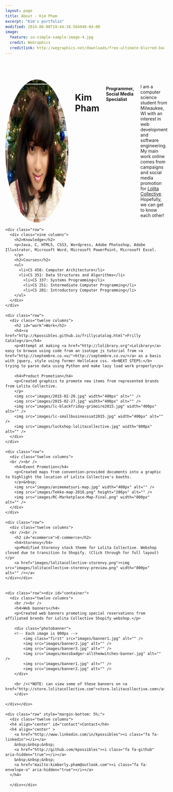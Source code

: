 ```yaml
---
layout: page
title: About - Kim Pham
excerpt: "Kim's portfolio"
modified: 2014-08-08T19:44:38.564948-04:00
image:
  feature: so-simple-sample-image-4.jpg
  credit: WeGraphics
  creditlink: http://wegraphics.net/downloads/free-ultimate-blurred-background-pack/
---
```


<div class="container" id="top">
    <div class="row">
      <div class="two-thirds columns" style="margin-top: 15%">
      	<img src="images/web-profilepic.jpg" width="200px" alt="" style="float: right; border-radius: 50%;"/>
        <h1>Kim Pham</h1>
        <h4>Programmer, Social Media Specialist</h4>
        <p>I am a computer science student from Milwaukee, WI with an interest in web development and software engineering. My main work online comes from campaigns and social media promotion for <a href="http://lolitacollective.com">Lolita Collective</a>. Hopefully, we can get to know each other!
        </p>
      </div>
    </div>

    <div class="row">
      <div class="nine columns">
      	<h2>Knowledge</h2>
        <p>Java, C, HTML5, CSS3, Wordpress, Adobe Photoshop, Adobe Illustrator, Microsoft Word, Microsoft PowerPoint, Microsoft Excel.
        </p>
      	<h2>Courses</h2>
        <ul>
          <li>CS 458: Computer Architecture</li>
          <li>CS 351: Data Structures and Algorithms</li>
        	<li>CS 337: Systems Programming</li>
        	<li>CS 251: Intermediate Computer Programming</li>
        	<li>CS 201: Introductory Computer Programming</li>
        </ul>        
      </div>
    </div>

    <div class="row">
      <div class="twelve columns">
      	<h2 id="work">Work</h2>
        <h4><a href="http://kpossibles.github.io/frillycatalog.html">Frilly Catalog</a></h4>
        <p>Attempt at making <a href="http://lolibrary.org">Lolibrary</a> easy to browse using code from an isotope js tutorial from <a href="http://septembre.co.vu/">http://septembre.co.vu/</a> as a basis with jquery, style using former Hellolace css. <b>NEXT STEPS:</b> trying to parse data using Python and make lazy load work properly</p>

        <h4>Product Promotion</h4>
        <p>Created graphics to promote new items from represented brands from Lolita Collective. 
        </p>
        <img src="images/2015-02-20.jpg" width="400px" alt="" />
        <img src="images/2015-02-27.jpg" width="400px" alt="" />
        <img src="images/lc-blackfriday-grimoire2015.jpg" width="400px" alt="" />
        <img src="images/lc-smallbusinesssat2015.jpg" width="400px" alt="" />
        <img src="images/lockshop-lolitacollective.jpg" width="800px" alt="" />
      </div>
    </div>

    <div class="row">
      <div class="twelve columns">
      <br /><br />
        <h4>Event Promotion</h4>
        <p>Created maps from convention-provided documents into a graphic to highlight the location of Lolita Collective's booths.
        </p>&nbsp;
        <img src="images/animematsuri-map.jpg" width="400px" alt="" />
        <img src="images/Tekko-map-2016.png" height="286px" alt="" />
        <img src="images/RC-Marketplace-Map-Final.png" width="800px" alt="" />
      </div>
    </div>

    <div class="row">
      <div class="twelve columns">
      <br /><br />
      	<h2 id="ecommerce">E-commerce</h2>
        <h4>Storenvy</h4>
        <p>Modified Storenvy stock theme for Lolita Collective. Webshop closed due to transition to Shopify. (Click through for full layout)</p>
        <a href="images/lolitacollective-storenvy.png"><img src="images/lolitacollective-storenvy-preview.png" width="800px" alt="" /></a>
    </div></div>


    <div class="row"><div id="container">
      <div class="twelve columns">
      	<br /><br />
        <h4>Web banners</h4>
        <p>Created web banners promoting special reservations from affiliated brands for Lolita Collective Shopify webshop.</p>
        
        <div class="photobanner">
        <!-- Each image is 800px -->
	        <img class="first" src="images/banner1.jpg" alt="" />
	        <img src="images/banner2.jpg" alt="" />
	        <img src="images/banner3.jpg" alt="" />
	        <img src="images/mossbadger-allthemwitches-banner.jpg" alt="" />
	        <img src="images/banner1.jpg" alt="" />
	        <img src="images/banner2.jpg" alt="" />
	    </div>
	    
	    <br />(*NOTE: can view some of these banners on <a href="http://store.lolitacollective.com">store.lolitacollective.com</a>)
	    </div>
	 	
	</div></div>

    <div class="row" style="margin-bottom: 5%;">
      <div class="twelve columns">
      <h4 align="center" id="contact">Contact</h4>
      <h4 align="center" >
      	<a href="http://www.linkedin.com/in/kpossibles"><i class="fa fa-linkedin"></i></a>
      	&nbsp;&nbsp;&nbsp;
      	<a href="http://github.com/kpossibles"><i class="fa fa-github" aria-hidden="true"></i></a>
      	&nbsp;&nbsp;&nbsp;
      	<a href="mailto:kimberly.pham@outlook.com"><i class="fa fa-envelope-o" aria-hidden="true"></i></a>
      </h4>
        
      </div></div>
<!-- Back to top -->  
<a href="javascript:void(0);" id="scroll" title="Scroll to Top" style="display: none;">Top<span></span></a>
  </div>